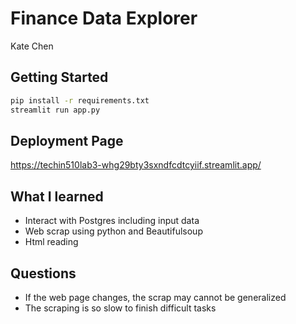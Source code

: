 # Finance Data Explorer

Kate Chen

## Getting Started

```bash
pip install -r requirements.txt
streamlit run app.py
```

## Deployment Page

https://techin510lab3-whg29bty3sxndfcdtcyiif.streamlit.app/

## What I learned

- Interact with Postgres including input data
- Web scrap using python and Beautifulsoup
- Html reading 

## Questions

- If the web page changes, the scrap may cannot be generalized
- The scraping is so slow to finish difficult tasks